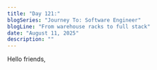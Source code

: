 ```yaml
---
title: "Day 121:"
blogSeries: "Journey To: Software Engineer"
blogLine: "From warehouse racks to full stack"
date: "August 11, 2025"
description: ""
---
```


Hello friends,

<br>
